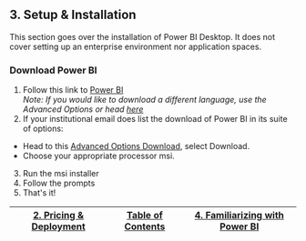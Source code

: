 ## 3. Setup & Installation
This section goes over the installation of Power BI Desktop. It does not cover setting up an enterprise environment nor application spaces.

### Download Power BI

1. Follow this link to [Power BI]([here](https://powerbi.microsoft.com/en-us/desktop/))  
_Note: If you would like to download a different language, use the Advanced Options or head [here](https://www.microsoft.com/en-us/download/details.aspx?id=45331)_
2. If your institutional email does list the download of Power BI in its suite of options:
 * Head to this [Advanced Options Download](https://www.microsoft.com/en-us/download/details.aspx?id=45331), select Download.  
 * Choose your appropriate processor msi.
3. Run the msi installer
4. Follow the prompts
5. That's it!


|[2. Pricing & Deployment](https://github.com/ErikKBethke/powerbilearn/blob/master/docs/Pricing%20%26%20Deployment.md#2-pricing--deployment)|[Table of Contents](https://github.com/ErikKBethke/powerbilearn#table-of-contents)|[4. Familiarizing with Power BI](https://github.com/ErikKBethke/powerbilearn/blob/master/docs/Familiarizing%20with%20Power%20BI.md#4-familiarizing-with-power-bi)|
|:---:|:---:|:---:|
